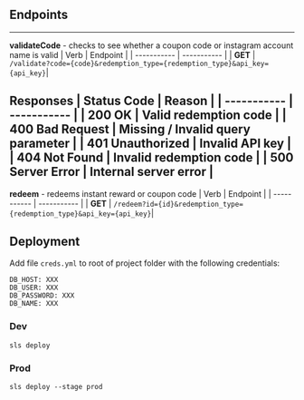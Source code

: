 <!--
title: TODO
description: This example demonstrates how to setup a simple HTTP endpoint in Go.
layout: Doc
framework: v1
platform: AWS
language: Go
authorLink: 'https://github.com/sebito91'
authorName: 'Sebastian Borza'
authorAvatar: 'https://avatars0.githubusercontent.com/u/3159454?v=4&s=140'
-->

## Endpoints
---
**validateCode** - checks to see whether a coupon code or instagram account name is valid
| Verb | Endpoint |
| ----------- | ----------- |
| **GET** | `/validate?code={code}&redemption_type={redemption_type}&api_key={api_key}`|

Responses
| Status Code | Reason |
| ----------- | ----------- |
| 200 OK | Valid redemption code |
| 400 Bad Request | Missing / Invalid query parameter |
| 401 Unauthorized | Invalid API key |
| 404 Not Found | Invalid redemption code |
| 500 Server Error | Internal server error |
---
**redeem** - redeems instant reward or coupon code
| Verb | Endpoint |
| ----------- | ----------- |
| **GET** | `/redeem?id={id}&redemption_type={redemption_type}&api_key={api_key}`|

## Deployment

Add file `creds.yml` to root of project folder with the following credentials:
```
DB_HOST: XXX
DB_USER: XXX
DB_PASSWORD: XXX
DB_NAME: XXX

```

### Dev

`sls deploy`

### Prod

`sls deploy --stage prod`


